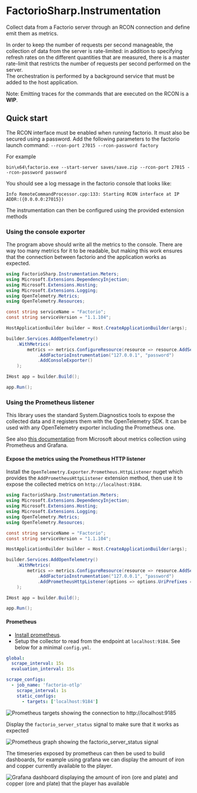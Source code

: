# FactorioSharp.Instrumentation

Collect data from a Factorio server through an RCON connection and define emit them as metrics.

In order to keep the number of requests per second manageable, the collection of data from the server is rate-limited: in addition to specifying refresh rates on the different quantities that are measured, there is a master rate-limit that restricts the number of requests per second performed on the server.  
The orchestration is performed by a background service that must be added to the host application.

Note: Emitting traces for the commands that are executed on the RCON is a **WIP**.

## Quick start

The RCON interface must be enabled when running factorio. It must also be secured using a password.
Add the following parameters to the factorio launch command: `--rcon-port 27015 --rcon-password factory`

For example
```
bin\x64\factorio.exe --start-server saves/save.zip --rcon-port 27015 --rcon-password password
```

You should see a log message in the factorio console that looks like:

```
Info RemoteCommandProcessor.cpp:133: Starting RCON interface at IP ADDR:({0.0.0.0:27015})
```

The instrumentation can then be configured using the provided extension methods

### Using the console exporter

The program above should write all the metrics to the console. There are way too many metrics for it to be readable, but making this work ensures that the connection between factorio and the application works as expected.

```c#
using FactorioSharp.Instrumentation.Meters;
using Microsoft.Extensions.DependencyInjection;
using Microsoft.Extensions.Hosting;
using Microsoft.Extensions.Logging;
using OpenTelemetry.Metrics;
using OpenTelemetry.Resources;

const string serviceName = "Factorio";
const string serviceVersion = "1.1.104";

HostApplicationBuilder builder = Host.CreateApplicationBuilder(args);

builder.Services.AddOpenTelemetry()
    .WithMetrics(
        metrics => metrics.ConfigureResource(resource => resource.AddService(serviceName, serviceVersion))
            .AddFactorioInstrumentation("127.0.0.1", "password")
            .AddConsoleExporter()
    );

IHost app = builder.Build();

app.Run();
```

### Using the Prometheus listener

This library uses the standard System.Diagnostics tools to expose the collected data and it registers them with the OpenTelemetry SDK. It can be used with any OpenTelemetry exporter including the Prometheus one.

See also [this documentation](https://learn.microsoft.com/en-us/dotnet/core/diagnostics/metrics-collection) from Microsoft about metrics collection using Prometheus and Grafana.

#### Expose the metrics using the Prometheus HTTP listener

Install the `OpenTelemetry.Exporter.Prometheus.HttpListener` nuget which provides the `AddPrometheusHttpListener` extension method, then use it to expose the collected metrics on `http://localhost:9184`.

```c#
using FactorioSharp.Instrumentation.Meters;
using Microsoft.Extensions.DependencyInjection;
using Microsoft.Extensions.Hosting;
using Microsoft.Extensions.Logging;
using OpenTelemetry.Metrics;
using OpenTelemetry.Resources;

const string serviceName = "Factorio";
const string serviceVersion = "1.1.104";

HostApplicationBuilder builder = Host.CreateApplicationBuilder(args);

builder.Services.AddOpenTelemetry()
    .WithMetrics(
        metrics => metrics.ConfigureResource(resource => resource.AddService(serviceName, serviceVersion))
            .AddFactorioInstrumentation("127.0.0.1", "password")
            .AddPrometheusHttpListener(options => options.UriPrefixes = ["http://localhost:9184/"])
    );

IHost app = builder.Build();

app.Run();
```

#### Prometheus

- [Install prometheus](https://prometheus.io/docs/introduction/first_steps/).
- Setup the collector to read from the endpoint at `localhost:9184`. See below for a minimal `config.yml`.

```yml
global:
  scrape_interval: 15s
  evaluation_interval: 15s

scrape_configs:
  - job_name: 'factorio-otlp'
    scrape_interval: 1s
    static_configs:
      - targets: ['localhost:9184']
```

![Prometheus targets showing the connection to http://localhost:9185](imgs/prometheus-targets.png)

Display the `factorio_server_status` signal to make sure that it works as expected

![Prometheus graph showing the factorio_server_status signal](imgs/prometheus-status-graph.png)

The timeseries exposed by prometheus can then be used to build dashboards, for example using grafana we can display the amount of iron and copper currently available to the player.

![Grafana dashboard displaying the amount of iron (ore and plate) and copper (ore and plate) that the player has available](imgs/grafana-dashboard.png)